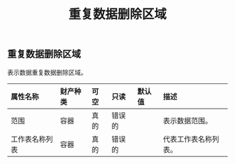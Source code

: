 ﻿---
title: 重复数据删除区域
second_title: Aspose.Cells Cloud Documen
type: docs
url: /zh/specification/model/deduplicationregion/
description: Aspose.Cells 云模型规范：DeduplicationRegion。轻松处理 Excel 和其他电子表格文档，具有打开、生成、编辑、拆分、合并、比较和转换等功能
kwords: Excel，Office，电子表格，Cloud REST API，重复数据删除区域
weight: 50
---
## **重复数据删除区域**

表示数据重复数据删除区域。

|属性名称|财产种类|可空|只读|默认值|描述|
|:- |:- |:- |:- |:- |:- |
|范围|容器|真的|错误的||表示数据范围。|
|工作表名称列表|容器|真的|错误的||代表工作表名称列表。|

